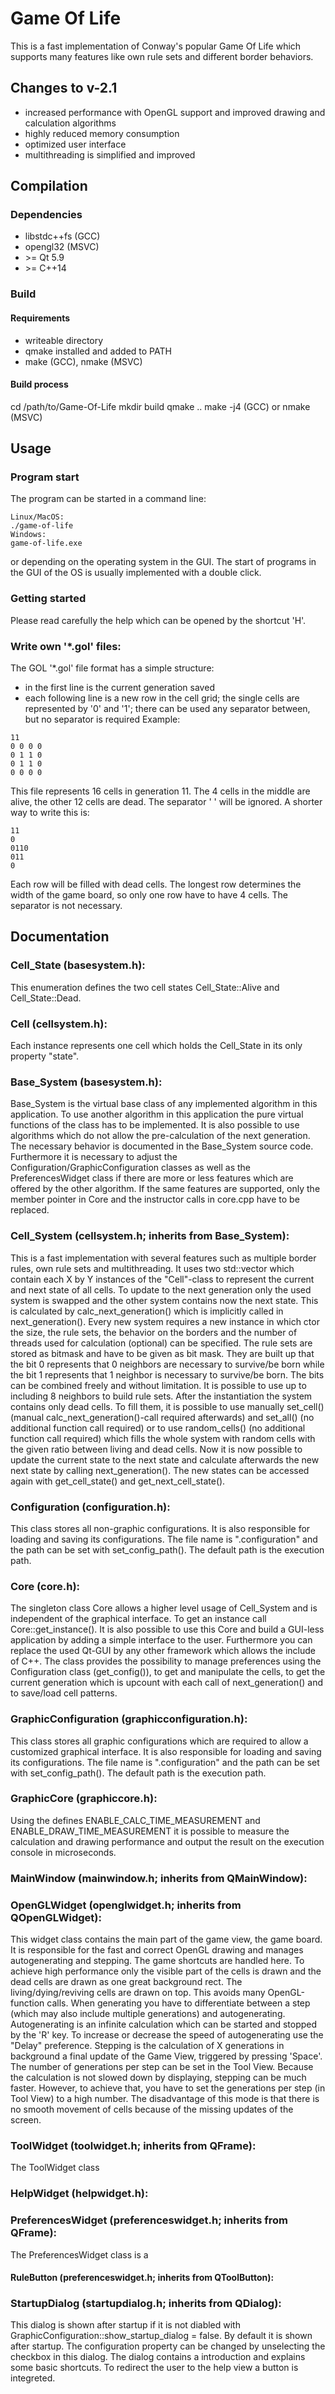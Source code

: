 # Game Of Life
This is a fast implementation of Conway's popular Game Of Life which supports many features like own rule sets and different border behaviors.


## Changes to v-2.1
- increased performance with OpenGL support and improved drawing and calculation algorithms
- highly reduced memory consumption
- optimized user interface
- multithreading is simplified and improved


## Compilation
### Dependencies
- libstdc++fs (GCC)
- opengl32 (MSVC)
- \>= Qt 5.9
- \>= C++14

### Build
#### Requirements
- writeable directory
- qmake installed and added to PATH
- make (GCC), nmake (MSVC)

#### Build process
cd /path/to/Game-Of-Life
mkdir build
qmake ..
make -j4 (GCC) or nmake (MSVC)


## Usage
### Program start
The program can be started in a command line:
```
Linux/MacOS:
./game-of-life
Windows:
game-of-life.exe
```
or depending on the operating system in the GUI. The start of programs in the GUI of the OS is usually implemented with a double click.

### Getting started
Please read carefully the help which can be opened by the shortcut 'H'.

### Write own '*.gol' files:
The GOL '*.gol' file format has a simple structure:
- in the first line is the current generation saved
- each following line is a new row in the cell grid; the single cells are represented by '0' and '1'; there can be used any separator between, but no separator is required
Example:
```
11
0 0 0 0
0 1 1 0
0 1 1 0
0 0 0 0
```
This file represents 16 cells in generation 11. The 4 cells in the middle are alive, the other 12 cells are dead. The separator ' ' will be ignored.
A shorter way to write this is:
```
11
0
0110
011
0
```
Each row will be filled with dead cells. The longest row determines the width of the game board, so only one row have to have 4 cells. The separator is not necessary.


## Documentation
### Cell_State (basesystem.h):
This enumeration defines the two cell states Cell_State::Alive and Cell_State::Dead.

### Cell (cellsystem.h):
Each instance represents one cell which holds the Cell_State in its only property "state".

### Base_System (basesystem.h):
Base_System is the virtual base class of any implemented algorithm in this application.
To use another algorithm in this application the pure virtual functions of the class has to be implemented.
It is also possible to use algorithms which do not allow the pre-calculation of the next generation. The necessary behavior is documented in the Base_System source code.
Furthermore it is necessary to adjust the Configuration/GraphicConfiguration classes as well as the PreferencesWidget class if there are more or less features which are offered by the other algorithm.
If the same features are supported, only the member pointer in Core and the instructor calls in core.cpp have to be replaced.

### Cell_System (cellsystem.h; inherits from Base_System):
This is a fast implementation with several features such as multiple border rules, own rule sets and multithreading.
It uses two std::vector which contain each X by Y instances of the "Cell"-class to represent the current and next state of all cells.
To update to the next generation only the used system is swapped and the other system contains now the next state. This is calculated by calc_next_generation() which is implicitly called in next_generation().
Every new system requires a new instance in which ctor the size, the rule sets, the behavior on the borders and the number of threads used for calculation (optional) can be specified.
The rule sets are stored as bitmask and have to be given as bit mask. They are built up that the bit 0 represents that 0 neighbors are necessary to survive/be born while the bit 1 represents that 1 neighbor is necessary to survive/be born.
The bits can be combined freely and without limitation. It is possible to use up to including 8 neighbors to build rule sets.
After the instantiation the system contains only dead cells. To fill them, it is possible to use manually set_cell() (manual calc_next_generation()-call required afterwards) and
set_all() (no additional function call required) or to use random_cells() (no additional function call required) which fills the whole system with random cells with the given ratio between living and dead cells.
Now it is now possible to update the current state to the next state and calculate afterwards the new next state by calling next_generation().
The new states can be accessed again with get_cell_state() and get_next_cell_state().

### Configuration (configuration.h):
This class stores all non-graphic configurations.
It is also responsible for loading and saving its configurations. The file name is ".configuration" and the path can be set with set_config_path(). The default path is the execution path.

### Core (core.h):
The singleton class Core allows a higher level usage of Cell_System and is independent of the graphical interface. To get an instance call Core::get_instance().
It is also possible to use this Core and build a GUI-less application by adding a simple interface to the user.
Furthermore you can replace the used Qt-GUI by any other framework which allows the include of C++.
The class provides the possibility to manage preferences using the Configuration class (get_config()), to get and manipulate the cells, to get the current generation which is upcount with each call of next_generation()
and to save/load cell patterns.

### GraphicConfiguration (graphicconfiguration.h):
This class stores all graphic configurations which are required to allow a customized graphical interface.
It is also responsible for loading and saving its configurations. The file name is ".configuration" and the path can be set with set_config_path(). The default path is the execution path.

### GraphicCore (graphiccore.h):
Using the defines ENABLE_CALC_TIME_MEASUREMENT and ENABLE_DRAW_TIME_MEASUREMENT it is possible to measure the calculation and drawing performance and output the result on the execution console in microseconds.


### MainWindow (mainwindow.h; inherits from QMainWindow):


### OpenGLWidget (openglwidget.h; inherits from QOpenGLWidget):
This widget class contains the main part of the game view, the game board. It is responsible for the fast and correct OpenGL drawing and manages autogenerating and stepping. The game shortcuts are handled here.
To achieve high performance only the visible part of the cells is drawn and the dead cells are drawn as one great background rect. The living/dying/reviving cells are drawn on top. This avoids many OpenGL-function calls.
When generating you have to differentiate between a step (which may also include multiple generations) and autogenerating.
Autogenerating is an infinite calculation which can be started and stopped by the 'R' key. To increase or decrease the speed of autogenerating use the "Delay" preference.
Stepping is the calculation of X generations in background a final update of the Game View, triggered by pressing 'Space'. The number of generations per step can be set in the Tool View.
Because the calculation is not slowed down by displaying, stepping can be much faster. However, to achieve that, you have to set the generations per step (in Tool View) to a high number.
The disadvantage of this mode is that there is no smooth movement of cells because of the missing updates of the screen.

### ToolWidget (toolwidget.h; inherits from QFrame):
The ToolWidget class

### HelpWidget (helpwidget.h):


### PreferencesWidget (preferenceswidget.h; inherits from QFrame):
The PreferencesWidget class is a


#### RuleButton (preferenceswidget.h; inherits from QToolButton):


### StartupDialog (startupdialog.h; inherits from QDialog):
This dialog is shown after startup if it is not diabled with GraphicConfiguration::show_startup_dialog = false. By default it is shown after startup.
The configuration property can be changed by unselecting the checkbox in this dialog.
The dialog contains a introduction and explains some basic shortcuts.
To redirect the user to the help view a button is integreted.
